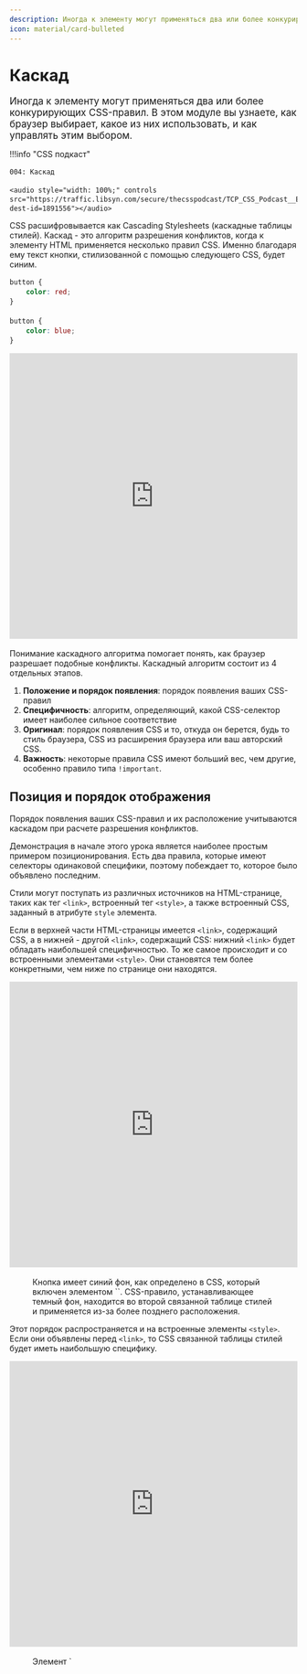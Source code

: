 ```yaml
---
description: Иногда к элементу могут применяться два или более конкурирующих CSS-правил. В этом модуле вы узнаете, как браузер выбирает, какое из них использовать, и как управлять этим выбором.
icon: material/card-bulleted
---
```


# Каскад

<big>Иногда к элементу могут применяться два или более конкурирующих CSS-правил. В этом модуле вы узнаете, как браузер выбирает, какое из них использовать, и как управлять этим выбором.</big>

!!!info "CSS подкаст"

    004: Каскад

    <audio style="width: 100%;" controls src="https://traffic.libsyn.com/secure/thecsspodcast/TCP_CSS_Podcast__Episode_004_v1.0_FINAL.mp3?dest-id=1891556"></audio>

CSS расшифровывается как Cascading Stylesheets (каскадные таблицы стилей). Каскад - это алгоритм разрешения конфликтов, когда к элементу HTML применяется несколько правил CSS. Именно благодаря ему текст кнопки, стилизованной с помощью следующего CSS, будет синим.

```css
button {
    color: red;
}

button {
    color: blue;
}
```

<iframe src="https://codepen.io/web-dot-dev/embed/GRrgMOm?height=200&amp;theme-id=light&amp;default-tab=result&amp;editable=true" style="height: 500px; width: 100%; border: 0;" loading="lazy"></iframe>

Понимание каскадного алгоритма помогает понять, как браузер разрешает подобные конфликты. Каскадный алгоритм состоит из 4 отдельных этапов.

1.  **Положение и порядок появления**: порядок появления ваших CSS-правил
2.  **Специфичность**: алгоритм, определяющий, какой CSS-селектор имеет наиболее сильное соответствие
3.  **Оригинал**: порядок появления CSS и то, откуда он берется, будь то стиль браузера, CSS из расширения браузера или ваш авторский CSS.
4.  **Важность**: некоторые правила CSS имеют больший вес, чем другие, особенно правило типа `!important`.

## Позиция и порядок отображения

Порядок появления ваших CSS-правил и их расположение учитываются каскадом при расчете разрешения конфликтов.

Демонстрация в начале этого урока является наиболее простым примером позиционирования. Есть два правила, которые имеют селекторы одинаковой специфики, поэтому побеждает то, которое было объявлено последним.

Стили могут поступать из различных источников на HTML-странице, таких как тег `<link>`, встроенный тег `<style>`, а также встроенный CSS, заданный в атрибуте `style` элемента.

Если в верхней части HTML-страницы имеется `<link>`, содержащий CSS, а в нижней - другой `<link>`, содержащий CSS: нижний `<link>` будет обладать наибольшей специфичностью. То же самое происходит и со встроенными элементами `<style>`. Они становятся тем более конкретными, чем ниже по странице они находятся.

<iframe src="https://codepen.io/web-dot-dev/embed/NWdPaWv?height=500&amp;theme-id=light&amp;default-tab=result&amp;editable=true" style="height: 500px; width: 100%; border: 0;" loading="lazy"></iframe>
<figure>
<figcaption markdown>Кнопка имеет синий фон, как определено в CSS, который включен элементом `<link />`. CSS-правило, устанавливающее темный фон, находится во второй связанной таблице стилей и применяется из-за более позднего расположения.</figcaption>
</figure>

Этот порядок распространяется и на встроенные элементы `<style>`. Если они объявлены перед `<link>`, то CSS связанной таблицы стилей будет иметь наибольшую специфику.

<iframe src="https://codepen.io/web-dot-dev/embed/xxgbLoB?height=500&amp;theme-id=light&amp;default-tab=result&amp;editable=true" style="height: 500px; width: 100%; border: 0;" loading="lazy"></iframe>
<figure>
<figcaption markdown>Элемент `<style>` объявляется в `<head>`, а элемент `<link />` - в `<body>`. Это означает, что он получает больше конкретики, чем элемент `<style>`.</figcaption>
</figure>

Встроенный атрибут `style` с объявленным в нем CSS будет иметь приоритет над всеми остальными CSS, независимо от его позиции, если только в объявлении не определено значение `!important`.

Позиция также применяется в порядке следования CSS-правил. В данном примере элемент будет иметь пурпурный фон, поскольку `background: purple` был объявлен последним. Поскольку зеленый фон был объявлен раньше пурпурного, он теперь игнорируется браузером.

```css
.my-element {
    background: green;
    background: purple;
}
```

Возможность указать два значения для одного и того же свойства может быть простым способом создания резервных копий для браузеров, не поддерживающих определенное значение. В следующем примере `font-size` объявляется дважды. Если `clamp()` поддерживается браузером, то предыдущее объявление `font-size` будет отменено. Если `clamp()` не поддерживается браузером, то первоначальное объявление будет выполнено, и размер шрифта будет равен `1.5rem`.

```css
.my-element {
    font-size: 1.5rem;
    font-size: clamp(1.5rem, 1rem + 3vw, 2rem);
}
```

<iframe src="https://codepen.io/web-dot-dev/embed/xxgbPMP?height=500&amp;theme-id=light&amp;default-tab=result&amp;editable=true" style="height: 500px; width: 100%; border: 0;" loading="lazy"></iframe>

!!!note ""

    Такой подход к объявлению одного и того же свойства дважды работает потому, что браузеры игнорируют непонятные им значения. В отличие от некоторых других языков программирования, CSS не выдает ошибку и не нарушает работу программы, когда обнаруживает строку, которую не может разобрать - значение, которое не может разобрать, является недопустимым и поэтому игнорируется. Браузер продолжает обрабатывать остальную часть CSS, не нарушая того, что он уже понял.

## Специфичность

Специфичность - это алгоритм, который определяет, какой CSS-селектор является наиболее специфичным, используя для этого весовую или балльную систему расчетов. Сделав правило более специфичным, можно добиться того, что оно будет применяться даже в том случае, если в CSS появится другой CSS, соответствующий селектору.

В [следующем уроке](specificity.md) вы сможете узнать подробности о том, как рассчитывается специфичность, однако соблюдение нескольких правил поможет вам избежать слишком частых проблем со специфичностью.

CSS, нацеленный на класс элемента, делает это правило более специфичным, а значит, и более важным для применения, чем CSS, нацеленный только на элемент. Это означает, что при использовании следующего CSS элемент `h1` будет окрашен в красный цвет, даже если оба правила совпадают и правило для селектора `h1` находится позже в таблице стилей.

```html
<h1 class="my-element">Heading</h1>
```

---

```css
.my-element {
    color: red;
}

h1 {
    color: blue;
}
```

Идентификатор `id` делает CSS еще более конкретным, поэтому стили, примененные к идентификатору, будут отменять стили, примененные другими способами. Это одна из причин, по которой обычно не стоит привязывать стили к `id`. Это может затруднить перезапись стиля чем-то другим.

### Специфичность имеет кумулятивный характер

Как вы узнаете из следующего урока, каждому типу селектора присваиваются баллы, которые показывают, насколько он специфичен. Баллы за все селекторы, которые вы использовали для выделения элемента, суммируются. Это означает, что при нацеливании элемента с помощью списка селекторов типа `a.my-class.another-class[href]:hover` вы получите нечто, что будет довольно сложно переписать с помощью других CSS. По этой причине, а также для того, чтобы сделать CSS более пригодным для повторного использования, рекомендуется максимально упростить селекторы. Используйте специфику как инструмент для получения доступа к элементам, когда это необходимо, но всегда рассматривайте возможность рефакторинга длинных специфических списков селекторов, если это возможно.

## Origin

Написанный вами CSS - это не единственный CSS, применяемый к странице. Каскад учитывает происхождение CSS. К ним относятся внутренняя таблица стилей браузера, стили, добавленные расширениями браузера или операционной системой, и ваш авторский CSS. Порядок специфичности этих источников, от наименее специфичных до наиболее специфичных, следующий:

1.  **Базовые стили пользовательского агента**. Это стили, которые браузер применяет к HTML-элементам по умолчанию.
2.  **Локальные стили пользователя**. Они могут быть заложены на уровне операционной системы, например, базовый размер шрифта или предпочтение уменьшенного движения. Они также могут быть получены из расширений браузера, например, из расширения, позволяющего пользователю написать собственный пользовательский CSS для веб-страницы.
3.  **Авторский CSS**. CSS, автором которого являетесь вы.
4.  **Авторские `!important`**. Любые `!important`, которые вы добавляете к своим авторским декларациям.
5.  **Локальные пользовательские стили `!important`**. Любые `!important`, которые поступают с уровня операционной системы или CSS уровня расширения браузера.
6.  **Агент пользователя `!important`**. Любые `!important`, которые определены в CSS по умолчанию, предоставляемом браузером.

![Визуальная демонстрация порядка происхождения, который также объясняется в списке.](the-cascade-1.svg)

Если у вас есть тип правила `!important` в CSS, автором которого вы являетесь, а у пользователя есть тип правила `!important` в его пользовательском CSS, то чей CSS победит?

## Важность

Не все правила CSS вычисляются одинаково или имеют одинаковую важность.

Порядок **важности**, от наименее важного к наиболее важному, следующий:

1.  обычный тип правила, например, `font-size`, `background` или `color`.
2.  Тип правила `animation`
3.  Тип правила `!important` (в том же порядке, что и в оригинале)
4.  Тип правила `transition`

Активные типы правил анимации и перехода имеют более высокую важность, чем обычные правила. В случае переходов более высокую важность имеют типы правил `!important`. Это связано с тем, что когда анимация или переход становятся активными, их ожидаемое поведение заключается в изменении визуального состояния.

## Использование DevTools для выяснения причин неприменения некоторых CSS

Браузерные DevTools обычно показывают все CSS, которые могут соответствовать элементу, с вычеркиванием тех, которые не используются.

![Изображение браузера DevTools с перечеркнутым CSS](the-cascade-2.avif)

Если CSS, который вы ожидали применить, вообще не появляется, значит, он не соответствует элементу. В этом случае необходимо искать другое место, возможно, опечатку в имени класса или элемента или недопустимый CSS.

## Ресурсы

-   [Интерактивное объяснение каскада](https://wattenberger.com/blog/css-cascade)
-   [Ссылка на каскад в MDN](https://developer.mozilla.org/docs/Learn/CSS/Building_blocks/Cascade_and_inheritance)

:information_source: Источник: [The cascade](https://web.dev/learn/css/the-cascade/)
